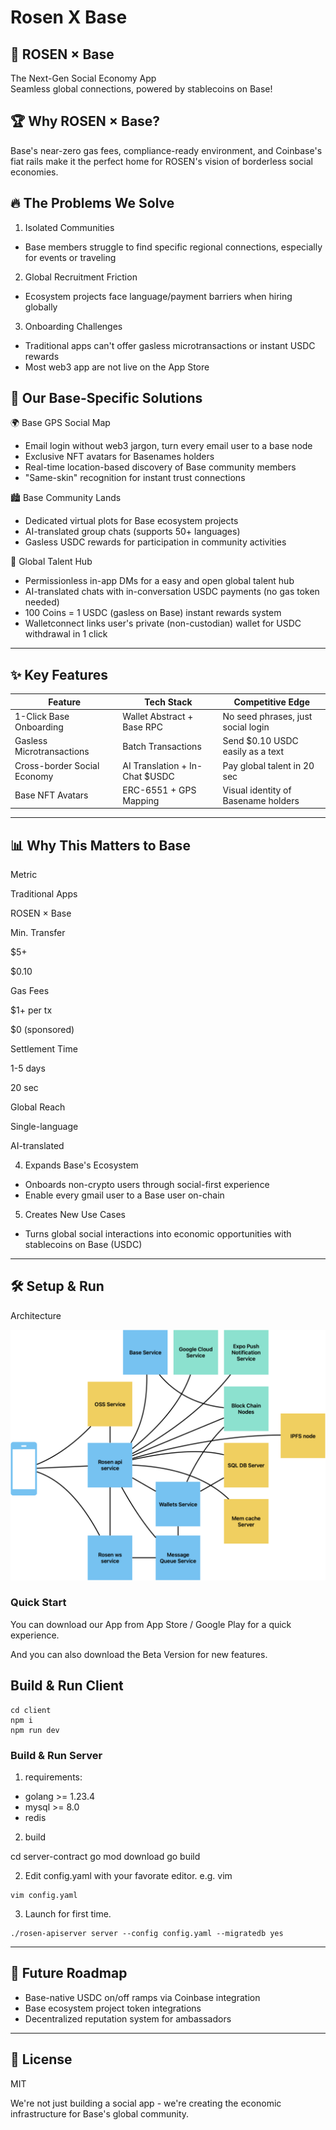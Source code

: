 # Rosen X Base

## 🌹 ROSEN × Base

The Next-Gen Social Economy App  
Seamless global connections, powered by stablecoins on Base!  

## 🏆 Why ROSEN × Base?  

Base's near-zero gas fees, compliance-ready environment, and Coinbase's fiat rails make it the perfect home for ROSEN's vision of borderless social economies.  

## 🔥 The Problems We Solve  

1. Isolated Communities  
  - Base members struggle to find specific regional connections, especially for events or traveling  

2. Global Recruitment Friction  
  - Ecosystem projects face language/payment barriers when hiring globally

3. Onboarding Challenges  
  - Traditional apps can't offer gasless microtransactions or instant USDC rewards
  - Most web3 app are not live on the App Store  

## 🚀 Our Base-Specific Solutions  

🌍 Base GPS Social Map

- Email login without web3 jargon, turn every email user to a base node
- Exclusive NFT avatars for Basenames holders  
- Real-time location-based discovery of Base community members  
- "Same-skin" recognition for instant trust connections  

🏙 Base Community Lands

- Dedicated virtual plots for Base ecosystem projects   
- AI-translated group chats (supports 50+ languages)  
- Gasless USDC rewards for participation in community activities  

💼 Global Talent Hub

- Permissionless in-app DMs for a easy and open global talent hub
- AI-translated chats with in-conversation USDC payments (no gas token needed)  
- 100 Coins = 1 USDC (gasless on Base) instant rewards system
- Walletconnect links user's private (non-custodian) wallet for USDC withdrawal in 1 click


---

## ✨ Key Features

| Feature                     | Tech Stack                   | Competitive Edge                   |  
|-----------------------------|------------------------------|------------------------------------|  
| 1-Click Base Onboarding     | Wallet Abstract + Base RPC   | No seed phrases, just social login |  
| Gasless Microtransactions   | Batch Transactions           | Send $0.10 USDC easily as a text   |  
|Cross-border Social Economy  |AI Translation + In-Chat $USDC| Pay global talent in 20 sec        |  
| Base NFT Avatars            | ERC-6551 + GPS Mapping       | Visual identity of Basename holders|  



---

## 📊 Why This Matters to Base

Metric

Traditional Apps

ROSEN × Base

Min. Transfer

$5+

$0.10

Gas Fees

$1+ per tx

$0 (sponsored)

Settlement Time

1-5 days

20 sec

Global Reach

Single-language

AI-translated

4. Expands Base's Ecosystem  
  - Onboards non-crypto users through social-first experience  
  - Enable every gmail user to a Base user on-chain
5. Creates New Use Cases  
  - Turns global social interactions into economic opportunities with stablecoins on Base (USDC)


---

## 🛠️ Setup & Run

Architecture

![arch_img](./images/arch.png)

### Quick Start

You can download our App from App Store / Google Play for a quick experience.

And you can also download the Beta Version for new features.

## Build & Run Client

```
cd client
npm i
npm run dev
```

### Build & Run Server

1. requirements:

- golang >= 1.23.4
- mysql >= 8.0
- redis

2. build

cd server-contract
go mod download
go build

2. Edit config.yaml with your favorate editor. e.g. vim

```
vim config.yaml
```

3. Launch for first time.

```
./rosen-apiserver server --config config.yaml --migratedb yes
```

---

## 🚀 Future Roadmap

- Base-native USDC on/off ramps via Coinbase integration  
- Base ecosystem project token integrations  
- Decentralized reputation system for ambassadors  


---

## 📜 License  

MIT

We're not just building a social app - we're creating the economic infrastructure for Base's global community.  
